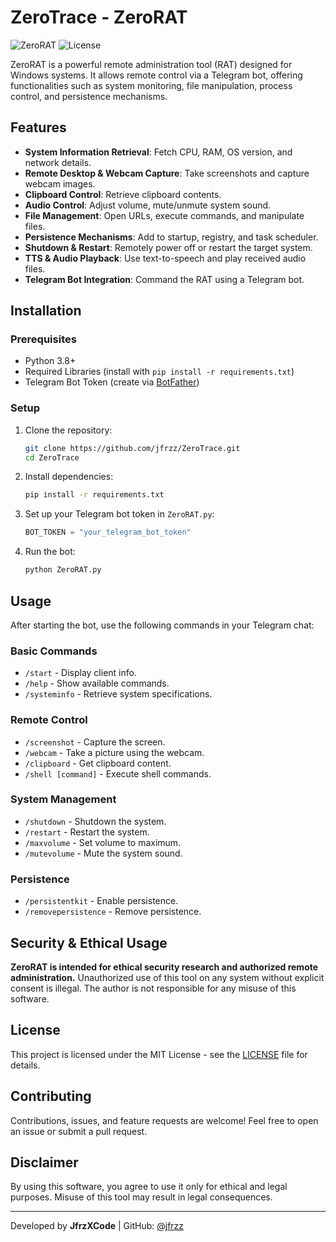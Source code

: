 # ZeroTrace - ZeroRAT

![ZeroRAT](https://img.shields.io/badge/version-1.0-blue.svg) ![License](https://img.shields.io/badge/license-MIT-green.svg)

ZeroRAT is a powerful remote administration tool (RAT) designed for Windows systems. It allows remote control via a Telegram bot, offering functionalities such as system monitoring, file manipulation, process control, and persistence mechanisms.

## Features

- **System Information Retrieval**: Fetch CPU, RAM, OS version, and network details.
- **Remote Desktop & Webcam Capture**: Take screenshots and capture webcam images.
- **Clipboard Control**: Retrieve clipboard contents.
- **Audio Control**: Adjust volume, mute/unmute system sound.
- **File Management**: Open URLs, execute commands, and manipulate files.
- **Persistence Mechanisms**: Add to startup, registry, and task scheduler.
- **Shutdown & Restart**: Remotely power off or restart the target system.
- **TTS & Audio Playback**: Use text-to-speech and play received audio files.
- **Telegram Bot Integration**: Command the RAT using a Telegram bot.

## Installation

### Prerequisites

- Python 3.8+
- Required Libraries (install with `pip install -r requirements.txt`)
- Telegram Bot Token (create via [BotFather](https://t.me/botfather))

### Setup

1. Clone the repository:
   ```sh
   git clone https://github.com/jfrzz/ZeroTrace.git
   cd ZeroTrace
   ```

2. Install dependencies:
   ```sh
   pip install -r requirements.txt
   ```

3. Set up your Telegram bot token in `ZeroRAT.py`:
   ```python
   BOT_TOKEN = "your_telegram_bot_token"
   ```

4. Run the bot:
   ```sh
   python ZeroRAT.py
   ```

## Usage

After starting the bot, use the following commands in your Telegram chat:

### Basic Commands
- `/start` - Display client info.
- `/help` - Show available commands.
- `/systeminfo` - Retrieve system specifications.

### Remote Control
- `/screenshot` - Capture the screen.
- `/webcam` - Take a picture using the webcam.
- `/clipboard` - Get clipboard content.
- `/shell [command]` - Execute shell commands.

### System Management
- `/shutdown` - Shutdown the system.
- `/restart` - Restart the system.
- `/maxvolume` - Set volume to maximum.
- `/mutevolume` - Mute the system sound.

### Persistence
- `/persistentkit` - Enable persistence.
- `/removepersistence` - Remove persistence.

## Security & Ethical Usage

**ZeroRAT is intended for ethical security research and authorized remote administration.** Unauthorized use of this tool on any system without explicit consent is illegal. The author is not responsible for any misuse of this software.

## License

This project is licensed under the MIT License - see the [LICENSE](LICENSE) file for details.

## Contributing

Contributions, issues, and feature requests are welcome! Feel free to open an issue or submit a pull request.

## Disclaimer

By using this software, you agree to use it only for ethical and legal purposes. Misuse of this tool may result in legal consequences.

---
Developed by **JfrzXCode** | GitHub: [@jfrzz](https://github.com/jfrzz)

